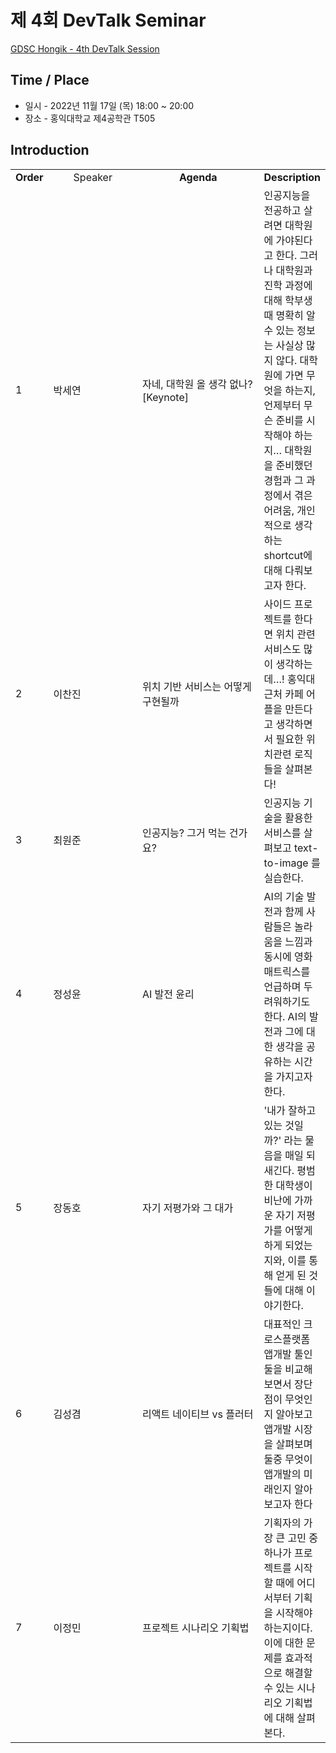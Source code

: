 # 제 4회 DevTalk Seminar

[GDSC Hongik - 4th DevTalk Session]()

## Time / Place

- 일시 - 2022년 11월 17일 (목) 18:00 ~ 20:00
- 장소 - 홍익대학교 제4공학관 T505

## Introduction

<table>
    <tr align="center">
        <td><B>Order</B></td>
        <td width = "170"<B>Speaker</B></td>
        <td width = "250"><B>Agenda</B></td>
        <td><B>Description</B></td>
    </tr>
    <tr>
        <td>1</td>
        <td>박세연</td>
        <td>자네, 대학원 올 생각 없나? [Keynote]</td>
        <td>인공지능을 전공하고 살려면 대학원에 가야된다고 한다. 그러나 대학원과 진학 과정에 대해 학부생 때 명확히 알 수 있는 정보는 사실상 많지 않다. 대학원에 가면 무엇을 하는지, 언제부터 무슨 준비를 시작해야 하는지… 대학원을 준비했던 경험과 그 과정에서 겪은 어려움, 개인적으로 생각하는 shortcut에 대해 다뤄보고자 한다.</td>
    </tr>
    <tr>
        <td>2</td>
        <td>이찬진</td>
        <td>위치 기반 서비스는 어떻게 구현될까</td>
        <td>사이드 프로젝트를 한다면 위치 관련 서비스도 많이 생각하는데…! 홍익대 근처 카페 어플을 만든다고 생각하면서 필요한 위치관련 로직들을 살펴본다!</td>
    </tr>
    <tr>
        <td>3</td>
        <td>최원준</td>
        <td>인공지능? 그거 먹는 건가요?</td>
        <td>인공지능 기술을 활용한 서비스를 살펴보고 text-to-image 를 실습한다.</td>
    </tr>
    <tr>
        <td>4</td>
        <td>정성윤</td>
        <td>AI 발전 윤리</td>
        <td>AI의 기술 발전과 함께 사람들은 놀라움을 느낌과 동시에 영화 매트릭스를 언급하며 두려워하기도 한다. AI의 발전과 그에 대한 생각을 공유하는 시간을 가지고자 한다.</td>
    </tr>
    <tr>
        <td>5</td>
        <td>장동호</td>
        <td>자기 저평가와 그 대가</td>
        <td>'내가 잘하고 있는 것일까?' 라는 물음을 매일 되새긴다. 평범한 대학생이 비난에 가까운 자기 저평가를 어떻게 하게 되었는지와, 이를 통해 얻게 된 것들에 대해 이야기한다.</td>
    </tr>
    <tr>
        <td>6</td>
        <td>김성겸</td>
        <td>리액트 네이티브 vs 플러터</td>
        <td>대표적인 크로스플랫폼 앱개발 툴인 둘을 비교해보면서 장단점이 무엇인지 알아보고 앱개발 시장을 살펴보며 둘중 무엇이 앱개발의 미래인지 알아보고자 한다</td>
    </tr>
    <tr>
        <td>7</td>
        <td>이정민</td>
        <td>프로젝트 시나리오 기획법</td>
        <td>기획자의 가장 큰 고민 중 하나가 프로젝트를 시작할 때에 어디서부터 기획을 시작해야 하는지이다. 이에 대한 문제를 효과적으로 해결할 수 있는 시나리오 기획법에 대해 살펴본다.</td>
    </tr>
</table>
